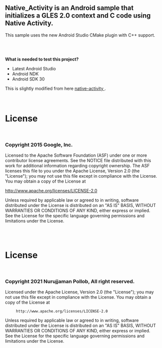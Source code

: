<h2>Native_Activity is an Android sample that initializes a GLES 2.0 context and C code using Native Activity.</h2>

This sample uses the new Android Studio CMake plugin with C++ support.

<br />
<br />

<b> What is needed to test this project? </b>

<ul>
<li> Latest Android Studio </li>
<li> Android NDK </li>
<li> Android SDK 30 </li>
</ul>


This is slightly modified from here <a href="https://github.com/android/ndk-samples/tree/main/native-activity"> native-activity </a>.
<br />
<br />
<br />
<h1>License</h1>
<br />
<h3>Copyright 2015 Google, Inc.</h3>

Licensed to the Apache Software Foundation (ASF) under one or more contributor license agreements. See the NOTICE file distributed with this work for additional information regarding copyright ownership. The ASF licenses this file to you under the Apache License, Version 2.0 (the "License"); you may not use this file except in compliance with the License. You may obtain a copy of the License at

http://www.apache.org/licenses/LICENSE-2.0

Unless required by applicable law or agreed to in writing, software distributed under the License is distributed on an "AS IS" BASIS, WITHOUT WARRANTIES OR CONDITIONS OF ANY KIND, either express or implied. See the License for the specific language governing permissions and limitations under the License.

<br />
<br />

<h1>License</h1>
<br />
<h3>Copyright 2021 Nurujjaman Pollob, All right reserved.</h3>

Licensed under the Apache License, Version 2.0 (the "License");
you may not use this file except in compliance with the License.
You may obtain a copy of the License at
 
         http://www.apache.org/licenses/LICENSE-2.0
 
 Unless required by applicable law or agreed to in writing, software
 distributed under the License is distributed on an "AS IS" BASIS,
 WITHOUT WARRANTIES OR CONDITIONS OF ANY KIND, either express or implied.
 See the License for the specific language governing permissions and
 limitations under the License.
